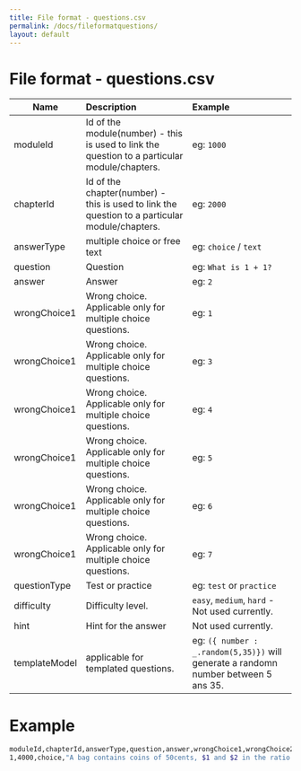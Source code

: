 ```yaml
---
title: File format - questions.csv
permalink: /docs/fileformatquestions/
layout: default
---
```


# File format - questions.csv

| Name        | Description           | Example  |
| ------------- |:-------------|:-----|
| moduleId      | Id of the module(number) - this is used to link the question to a particular module/chapters.  | eg: `1000` |
| chapterId      | Id of the chapter(number) - this is used to link the question to a particular module/chapters.      |  eg: `2000` |
| answerType | multiple choice or free text      |    eg: `choice` / `text` |
| question | Question      |    eg: `What is 1 + 1?` |
| answer | Answer      |    eg: `2` |
| wrongChoice1 | Wrong choice. Applicable only for multiple choice questions.      |    eg: `1` |
| wrongChoice1 | Wrong choice. Applicable only for multiple choice questions.       |    eg: `3` |
| wrongChoice1 | Wrong choice. Applicable only for multiple choice questions.       |    eg: `4` |
| wrongChoice1 | Wrong choice. Applicable only for multiple choice questions.       |    eg: `5` |
| wrongChoice1 | Wrong choice. Applicable only for multiple choice questions.       |    eg: `6` |
| wrongChoice1 | Wrong choice. Applicable only for multiple choice questions.       |    eg: `7` |
| questionType | Test or practice      |    eg: `test` or `practice` |
| difficulty | Difficulty level.      |    `easy`, `medium`, `hard` - Not used currently. |
| hint | Hint for the answer      |    Not used currently. |
| templateModel | applicable for templated questions.      |    eg: `({ number : _.random(5,35)})` will generate a randomn number between 5 ans 35. |


# Example

``` bash
moduleId,chapterId,answerType,question,answer,wrongChoice1,wrongChoice2,wrongChoice3,wrongChoice4,wrongChoice5,wrongChoice6,questionType,difficulty,hint,templateModel
1,4000,choice,"A bag contains coins of 50cents, $1 and $2 in the ratio of 4 : 2 : 1. How many 50cents coins are there if the bag contains $<%print(6*mul)%>?",<%print(mul*4)%> coins,<%print(mul*2)%> coins,<%print(mul*1)%> coins,<%print(mul*3)%> coins,<%print(mul*7)%> coins,,,test,easy,,"({ mul : _.random(5,35)})"
```
